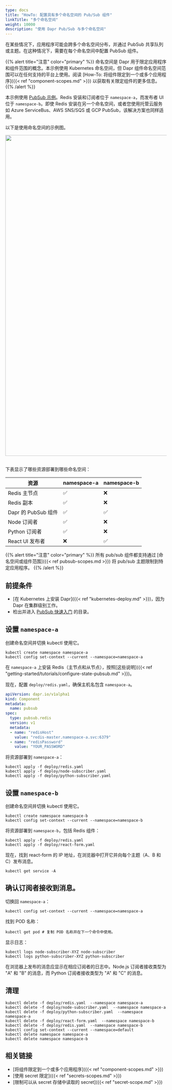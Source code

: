 ```yaml
---
type: docs
title: "HowTo: 配置具有多个命名空间的 Pub/Sub 组件"
linkTitle: "多个命名空间"
weight: 10000
description: "使用 Dapr Pub/Sub 与多个命名空间"
---
```


在某些情况下，应用程序可能会跨多个命名空间分布，并通过 PubSub 共享队列或主题。在这种情况下，需要在每个命名空间中配置 PubSub 组件。

{{% alert title="注意" color="primary" %}}
命名空间是 Dapr 用于限定应用程序和组件范围的概念。本示例使用 Kubernetes 命名空间，但 Dapr 组件命名空间范围可以在任何支持的平台上使用。阅读 [How-To: 将组件限定到一个或多个应用程序]({{< ref "component-scopes.md" >}}) 以获取有关限定组件的更多信息。
{{% /alert %}}

本示例使用 [PubSub 示例](https://github.com/dapr/quickstarts/tree/master/tutorials/pub-sub)。Redis 安装和订阅者位于 `namespace-a`，而发布者 UI 位于 `namespace-b`。即使 Redis 安装在另一个命名空间，或者您使用托管云服务如 Azure ServiceBus、AWS SNS/SQS 或 GCP PubSub，该解决方案也同样适用。

以下是使用命名空间的示例图。

<img src="/images/pubsub-multiple-namespaces.png" width=1000>
<br></br>

下表显示了哪些资源部署到哪些命名空间：

| 资源                    | namespace-a | namespace-b |
|------------------------ |-------------|-------------|
| Redis 主节点            | ✅         | ❌          |
| Redis 副本              | ✅         | ❌          |
| Dapr 的 PubSub 组件     | ✅         | ✅          |
| Node 订阅者             | ✅         | ❌          |
| Python 订阅者           | ✅         | ❌          |
| React UI 发布者         | ❌         | ✅          |

{{% alert title="注意" color="primary" %}}
所有 pub/sub 组件都支持通过 [命名空间或组件范围]({{< ref pubsub-scopes.md >}}) 将 pub/sub 主题限制到特定应用程序。
{{% /alert %}}

## 前提条件

* [在 Kubernetes 上安装 Dapr]({{< ref "kubernetes-deploy.md" >}})，因为 Dapr 在集群级别工作。
* 检出并进入 [PubSub 快速入门](https://github.com/dapr/quickstarts/tree/master/tutorials/pub-sub) 的目录。

## 设置 `namespace-a`

创建命名空间并切换 kubectl 使用它。
```
kubectl create namespace namespace-a
kubectl config set-context --current --namespace=namespace-a
```

在 `namespace-a` 上安装 Redis（主节点和从节点），按照[这些说明]({{< ref "getting-started/tutorials/configure-state-pubsub.md" >}})。

现在，配置 `deploy/redis.yaml`，确保主机名包含 `namespace-a`。

```yaml
apiVersion: dapr.io/v1alpha1
kind: Component
metadata:
  name: pubsub
spec:
  type: pubsub.redis
  version: v1
  metadata:
  - name: "redisHost"
    value: "redis-master.namespace-a.svc:6379"
  - name: "redisPassword"
    value: "YOUR_PASSWORD"
```

将资源部署到 `namespace-a`：
```
kubectl apply -f deploy/redis.yaml
kubectl apply -f deploy/node-subscriber.yaml
kubectl apply -f deploy/python-subscriber.yaml
```

## 设置 `namespace-b`

创建命名空间并切换 kubectl 使用它。
```
kubectl create namespace namespace-b
kubectl config set-context --current --namespace=namespace-b
```

将资源部署到 `namespace-b`，包括 Redis 组件：
```
kubectl apply -f deploy/redis.yaml
kubectl apply -f deploy/react-form.yaml
```

现在，找到 react-form 的 IP 地址，在浏览器中打开它并向每个主题（A、B 和 C）发布消息。
```
kubectl get service -A
```

## 确认订阅者接收到消息。

切换回 `namespace-a`：
```
kubectl config set-context --current --namespace=namespace-a
```

找到 POD 名称：
```
kubectl get pod # 复制 POD 名称并在下一个命令中使用。
```

显示日志：
```
kubectl logs node-subscriber-XYZ node-subscriber
kubectl logs python-subscriber-XYZ python-subscriber
```

在浏览器上发布的消息应显示在相应订阅者的日志中。Node.js 订阅者接收类型为 "A" 和 "B" 的消息，而 Python 订阅者接收类型为 "A" 和 "C" 的消息。

## 清理

```
kubectl delete -f deploy/redis.yaml  --namespace namespace-a
kubectl delete -f deploy/node-subscriber.yaml  --namespace namespace-a
kubectl delete -f deploy/python-subscriber.yaml  --namespace namespace-a
kubectl delete -f deploy/react-form.yaml  --namespace namespace-b
kubectl delete -f deploy/redis.yaml  --namespace namespace-b
kubectl config set-context --current --namespace=default
kubectl delete namespace namespace-a
kubectl delete namespace namespace-b
```

## 相关链接

- [将组件限定到一个或多个应用程序]({{< ref "component-scopes.md" >}})
- [使用 secret 限定]({{< ref "secrets-scopes.md" >}})
- [限制可以从 secret 存储中读取的 secret]({{< ref "secret-scope.md" >}})
